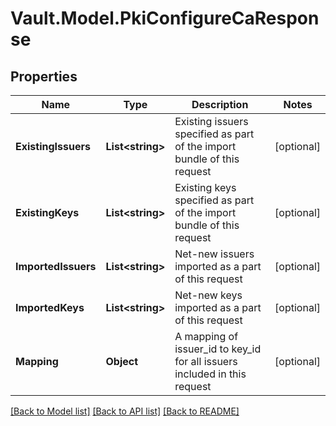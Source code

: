 # Vault.Model.PkiConfigureCaResponse

## Properties

Name | Type | Description | Notes
------------ | ------------- | ------------- | -------------
**ExistingIssuers** | **List&lt;string&gt;** | Existing issuers specified as part of the import bundle of this request | [optional] 
**ExistingKeys** | **List&lt;string&gt;** | Existing keys specified as part of the import bundle of this request | [optional] 
**ImportedIssuers** | **List&lt;string&gt;** | Net-new issuers imported as a part of this request | [optional] 
**ImportedKeys** | **List&lt;string&gt;** | Net-new keys imported as a part of this request | [optional] 
**Mapping** | **Object** | A mapping of issuer_id to key_id for all issuers included in this request | [optional] 

[[Back to Model list]](../README.md#documentation-for-models) [[Back to API list]](../README.md#documentation-for-api-endpoints) [[Back to README]](../README.md)

